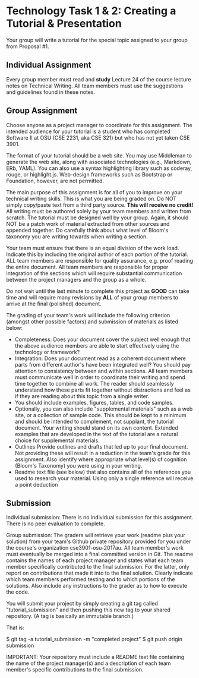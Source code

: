 # Technology Task 1 & 2: Creating a Tutorial & Presentation

Your group will write a tutorial for the special topic assigned to your group from Proposal #1.

## Individual Assignment

Every group member must read and **study** Lecture 24 of the course lecture notes on Technical Writing. All team members must use the suggestions and guidelines found in these notes.

## Group Assignment

Choose anyone as a project manager to coordinate for this assignment. The intended audience for your tutorial is a student who has completed Software II at OSU (CSE 2231, aka CSE 321) but who has not yet taken CSE 3901.

The format of your tutorial should be a web site. You may use Middleman to generate the web site, along with associated technologies (e.g., Markdown, ERb, YAML). You can also use a syntax highlighting library such as coderay, rouge, or highlight.js. Web-design frameworks such as Bootstrap or Foundation, however, are not permitted.

The main purpose of this assignment is for all of you to improve on your technical writing skills. This is what you are being graded on. Do NOT simply copy/paste text from a third party source. **This will receive no credit!** All writing must be authored solely by your team members and written from scratch. The tutorial must be designed well by your group. Again, it should NOT be a patch work of material extracted from other sources and appended together. Do carefully think about what level of Bloom's taxonomy you are writing towards when writing a section.

Your team must ensure that there is an equal division of the work load. Indicate this by including the original author of each portion of the tutorial. ALL team members are responsible for quality assurance, e.g. proof reading the entire document. All team members are responsible for proper integration of the sections which will require substantial communication between the project managers and the group as a whole.

Do not wait until the last minute to complete this project as **GOOD** can take time and will require many revisions by **ALL** of your group members to arrive at the final (polished) document.

The grading of your team's work will include the following criterion (amongst other possible factors) and submission of materials as listed below:

* Completeness: Does your document cover the subject well enough that the above audience members are able to start effectively using the technology or framework?
* Integration: Does your document read as a coherent document where parts from different author's have been integrated well? You should pay attention to consistency between and within sections. All team members must communicate well in order to coordinate their writing and spend time together to combine all work. The reader should seamlessly understand how these parts fit together without distractions and feel as if they are reading about this topic from a single writer.
* You should include examples, figures, tables, and code samples.
* Optionally, you can also include "supplemental materials" such as a web site, or a collection of sample code. This should be kept to a minimum and should be intended to complement, not supplant, the tutorial document. Your writing should stand on its own content. Extended examples that are developed in the text of the tutorial are a natural choice for supplemental materials.
* Outlines Provide outlines and drafts that led up to your final document. Not providing these will result in a reduction in the team's grade for this assignment. Also identify where appropriate what level(s) of cognition (Bloom's Taxonomy) you were using in your writing.
* Readme text file (see below) that also contains all of the references you used to research your material. Using only a single reference will receive a point deduction

## Submission
Individual submission: There is no individual submission for this assignment. There is no peer evaluation to complete.

Group submission: The graders will retrieve your work (readme plus your solution) from your team's Github private repository provided for you under the course's organization cse3901-osu-2017au. All team member's work must eventually be merged into a final committed version in Git. The readme contains the names of each project manager and states what each team member specifically contributed to the final submission. For the latter, only report on contributions that made it into to the final solution. Clearly indicate which team members performed testing and to which portions of the solutions. Also include any instructions to the grader as to how to execute the code.

You will submit your project by simply creating a git tag called "tutorial_submission" and then pushing this new tag to your shared repository. (A tag is basically an immutable branch.)

That is:

$ git tag -a tutorial_submission -m "completed project"
$ git push origin submission

IMPORTANT: Your repository must include a README text file containing the name of the project manager(s) and a description of each team member's specific contributions to the final submission.
